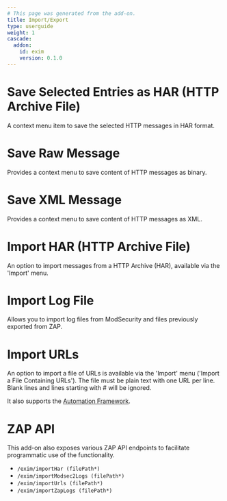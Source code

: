 ```yaml
---
# This page was generated from the add-on.
title: Import/Export
type: userguide
weight: 1
cascade:
  addon:
    id: exim
    version: 0.1.0
---
```


# Save Selected Entries as HAR (HTTP Archive File)

A context menu item to save the selected HTTP messages in HAR format.

# Save Raw Message

Provides a context menu to save content of HTTP messages as binary.

# Save XML Message

Provides a context menu to save content of HTTP messages as XML.

# Import HAR (HTTP Archive File)

An option to import messages from a HTTP Archive (HAR), available via the 'Import' menu.

# Import Log File

Allows you to import log files from ModSecurity and files previously exported from ZAP.

# Import URLs

An option to import a file of URLs is available via the 'Import' menu ('Import a File Containing URLs'). The file must be plain text with one URL per line. Blank lines and lines starting with # will be ignored.   

It also supports the [Automation Framework](/docs/desktop/addons/import-export/automation/).

# ZAP API

This add-on also exposes various ZAP API endpoints to facilitate programmatic use of the functionality.

* `/exim/importHar (filePath*)`
* `/exim/importModsec2Logs (filePath*)`
* `/exim/importUrls (filePath*)`
* `/exim/importZapLogs (filePath*)`
